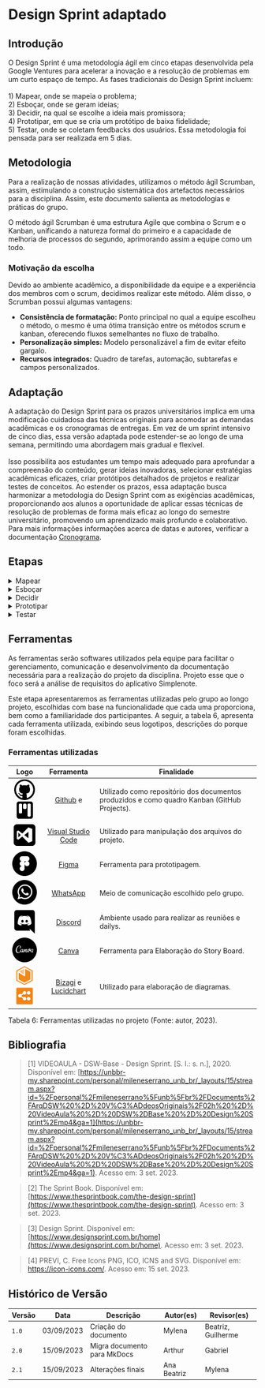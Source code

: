 # Design Sprint adaptado

## Introdução

O Design Sprint é uma metodologia ágil em cinco etapas desenvolvida pela Google Ventures para acelerar a inovação e a 
resolução de problemas em um curto espaço de tempo. As fases tradicionais do Design Sprint incluem:<br><br> 1) Mapear, onde 
se mapeia o problema;<br> 2) Esboçar, onde se geram ideias;<br> 3) Decidir, na qual se escolhe a ideia mais promissora; 
<br>4) Prototipar, em que se cria um protótipo de baixa fidelidade; <br> 5) Testar, onde se coletam feedbacks dos usuários. 
Essa metodologia foi pensada para ser realizada em 5 dias.

## Metodologia

Para a realização de nossas atividades, utilizamos o método ágil Scrumban, assim, estimulando a construção sistemática 
dos artefactos necessários para a disciplina. Assim, este documento salienta as metodologias e práticas do grupo. 

O método ágil Scrumban é uma estrutura Agile que combina o Scrum e o Kanban, unificando a natureza formal do primeiro e 
a capacidade de melhoria de processos do segundo, aprimorando assim a equipe como um todo.

### Motivação da escolha

Devido ao ambiente acadêmico, a disponibilidade da equipe e a experiência dos membros com o scrum, decidimos realizar este método. Além disso, o Scrumban possui algumas vantagens:

- **Consistência de formatação:** Ponto principal no qual a equipe escolheu o método, o mesmo é uma ótima transição entre os métodos scrum e kanban, oferecendo fluxos semelhantes no fluxo de trabalho.
- **Personalização simples:** Modelo personalizável a fim de evitar efeito gargalo.
- **Recursos integrados:** Quadro de tarefas, automação, subtarefas e campos personalizados.

## Adaptação

A adaptação do Design Sprint para os prazos universitários implica em uma modificação cuidadosa
das técnicas originais para acomodar as demandas acadêmicas e os cronogramas de entregas. Em vez 
de um sprint intensivo de cinco dias, essa versão adaptada pode estender-se ao longo de uma 
semana, permitindo uma abordagem mais gradual e flexível. <br>
<br> Isso possibilita aos estudantes um tempo mais adequado para aprofundar a compreensão do 
conteúdo, gerar ideias inovadoras, selecionar estratégias acadêmicas eficazes, criar protótipos 
detalhados de projetos e realizar testes de conceitos. Ao estender os prazos, essa adaptação 
busca harmonizar a metodologia do Design Sprint com as exigências acadêmicas, proporcionando aos 
alunos a oportunidade de aplicar essas técnicas de resolução de problemas de forma mais eficaz ao 
longo do semestre universitário, promovendo um aprendizado mais profundo e colaborativo.
Para mais informações informações acerca de datas e autores, verificar a documentação [Cronograma](../../cronograma.md). 


## Etapas


<details>
  <summary>Mapear</summary>
  <table>
    <thead>
      <tr>
        <td>Duração</td>
        <td>6 dias</td>
      <tr/>
      <tr>
        <td>Data</td>
        <td>06/09/2023 à 10/09/2023</td>
      </tr>
      <tr>
        <td>Ferramentas Utilizadas</td>
        <td>Discord, VS Code, Lucidchart, Canva</td>
      </tr>
      <tr>
        <td>Objetivo</td>
        <td>Elicitar requisitos</td>
      </tr>
      <tr>
        <td>Técnicas</td>
        <td><a href="https://unbarqdsw2023-2.github.io/2023.2_G1_ProjetoAmazon/Entregas/Um/5W2H.html">5W2H:</a> Mylena <br><a href="https://unbarqdsw2023-2.github.io/2023.2_G1_ProjetoAmazon/Entregas/Um/RichPicture.html">Rich Picture:</a>  Todos<br> <a href="https://unbarqdsw2023-2.github.io/2023.2_G1_ProjetoAmazon/Entregas/Um/MapaMental.html">Mapa mental:</a> Beatriz<br><a href="https://unbarqdsw2023-2.github.io/2023.2_G1_ProjetoAmazon/Entregas/Um/Brainstorm.html">Brainstorm:</a>  Guilherme, Arthur, Augusto, Samuel<br><a href="https://unbarqdsw2023-2.github.io/2023.2_G1_ProjetoAmazon/Entregas/Um/Entrevista.html">Entrevista:</a>  Kauã<br><a href="https://unbarqdsw2023-2.github.io/2023.2_G1_ProjetoAmazon/Entregas/Um/StoryBoard.html">Storyboard:</a>  Ana, Samuel, Beatriz, Augusto, Arthur </td>
      </tr>
    </thead>
  </table>
  <p>Tabela 1: Dados da fase Mapear (Fonte: Autores, 2023).</p>
</details>


<details>
  <summary>Esboçar</summary>
  <table>
    <thead>
     <tr>
        <td>Duração</td>
        <td>4 dias</td>
      <tr/>
      <tr>
        <td>Data</td>
        <td>10/09/2023 à 14/09/2023</td>
      </tr>
      <tr>
        <td>Ferramentas Utilizadas</td>
        <td>Bizagi, VS Code</td>
      </tr>
       <tr>
        <td>Objetivo</td>
        <td>Modelagem dos requisitos</td>
       <tr/>
       <tr>
        <td>Técnicas</td>
        <td><a href="https://unbarqdsw2023-2.github.io/2023.2_G1_ProjetoAmazon/Entregas/Um/Backlog.html">Backlog:</a> Arthur <br><a href="https://unbarqdsw2023-2.github.io/2023.2_G1_ProjetoAmazon/Entregas/Um/Lexicos.html">Léxicos:</a> Kauã e Beatriz<br><a href="https://unbarqdsw2023-2.github.io/2023.2_G1_ProjetoAmazon/Entregas/Um/BPMN.html">BPMN:</a>  Bruno, Gabriel e Samuel</td>
      <tr/>       
  </table>
  <p>Tabela 2: Dados da fase Esboçar (Fonte: Autores, 2023).</p>
</details>

<details>
  <summary>Decidir</summary>
  <table>
    <thead>
     <tr>
        <td>Duração</td>
        <td>1 dia</td>
      <tr/>
      <tr>
        <td>Data</td>
        <td>12/09/2023 à 13/09/2023</td>
      </tr>
      <tr>
        <td>Ferramentas Utilizadas</td>
        <td>VS Code</td>
       <tr>
        <td>Objetivo</td>
        <td>Priorizar os requisitos elicitados</td>
      <tr/>
       <tr>
        <td>Técnicas</td>
        <td><a href="https://unbarqdsw2023-2.github.io/2023.2_G1_ProjetoAmazon/Entregas/Um/TLS.html">Three Level Scale:</a> Kauã</td>
      <tr/>       
  </table>
  <p>Tabela 3: Dados da fase Decidir (Fonte: Autores, 2023).</p>
</details>

<details>
  <summary>Prototipar</summary>
  <table>
    <thead>
     <tr>
        <td>Duração</td>
        <td>3 dias</td>
      <tr/>
      <tr>
        <td>Data</td>
        <td>12/09/2023 à 14/09/2023</td>
      </tr>
      <tr>
        <td>Ferramentas Utilizadas</td>
        <td>Figma, VS Code</td>
       <tr>
        <td>Objetivo</td>
        <td>Elaborar um protótipo de acordo com os passos anterioes</td>
      <tr/>
       <tr>
        <td>Técnicas</td>
        <td><a href="https://unbarqdsw2023-2.github.io/2023.2_G1_ProjetoAmazon/Entregas/Um/Prototipo.html">Protótipo de baixa fidelidade:</a> Ana Beatriz e Mylena</td>
      <tr/>       
  </table>
  <p>Tabela 4: Dados da fase Prototipar (Fonte: Autores, 2023).</p>
</details>

<details>
  <summary>Testar</summary>
  <table>
    <thead>
     <tr>
        <td>Duração</td>
        <td>1 dias</td>
      <tr/>
      <tr>
        <td>Data</td>
        <td>15/09/2023 à 15/09/2023</td>
      </tr>
      <tr>
        <td>Ferramentas Utilizadas</td>
        <td>-</td>
       <tr>
        <td>Objetivo</td>
        <td>Validar as fases anteriores</td>
      <tr/>
       <tr>
        <td>Técnicas</td>
        <td><a href="">:</a> Arthur</td>
      <tr/>       
  </table>
  <p>Tabela 5: Dados da fase Testar (Fonte: Autores, 2023).</p>
</details>

## Ferramentas


As ferramentas serão softwares utilizados pela equipe para facilitar o gerenciamento, comunicação e desenvolvimento da documentação necessária para a realização do projeto da disciplina. Projeto esse que o foco será a análise de requisitos do aplicativo Simplenote.

Este etapa apresentaremos as ferramentas utilizadas pelo grupo ao longo projeto, escolhidas com base na funcionalidade que cada uma proporciona, bem como a familiaridade dos participantes. A seguir, 
a tabela 6, apresenta cada ferramenta utilizada, exibindo seus logotipos, descrições do porque foram escolhidas. 


### Ferramentas utilizadas

|                               Logo                               |                     Ferramenta                      | Finalidade                                                                         |
| :--------------------------------------------------------------: | :-------------------------------------------------: | ---------------------------------------------------------------------------------- |
|  <img src="assets/ferramentas/github_logo.png" width="42px" /> <img src="assets/ferramentas/kanban.png" width="35px" />   |  [Github](https://github.com) e             | Utilizado como repositório dos documentos produzidos e como quadro Kanban (GitHub Projects). |
|  <img src="assets/ferramentas/vscode_logo.png" width="50px" />  | [Visual Studio Code](https://code.visualstudio.com) | Utilizado para manipulação dos arquivos do projeto.                                |
|  <img src="assets/ferramentas/figma_logo.png" width="50px" />   |           [Figma](https://www.figma.com)            | Ferramenta para prototipagem.                                                       |
| <img src="assets/ferramentas/whatsapp_logo.png" width="50px" /> |        [WhatsApp](https://www.whatsapp.com/)        | Meio de comunicação escolhido pelo grupo.                                           |
| <img src="assets/ferramentas/discord_icon.png" width="50px" />  |           [Discord](https://discord.com/)           | Ambiente usado para realizar as reuniões e dailys.                                       |
|  <img src="assets/ferramentas/canva_logo.png" width="50px" />   |           [Canva](https://www.canva.com)            | Ferramenta para Elaboração do Story Board.                                          |
|  <img src="assets/ferramentas/bizagi_logo.png" width="38px" /> <img src="assets/ferramentas/lucidchart.png" width="38px" />  |            [Bizagi](https://bizagi.com) e   [Lucidchart](https://lucidchart.com)           | Utilizado para elaboração de diagramas.                                            |

<div>
<p>Tabela 6: Ferramentas utilizadas no projeto (Fonte: autor, 2023). </p>
</div>


## Bibliografia

> [1] VIDEOAULA - DSW-Base - Design Sprint. [S. l.: s. n.], 2020. Disponível em: [https://unbbr-my.sharepoint.com/personal/mileneserrano_unb_br/_layouts/15/stream.aspx?id=%2Fpersonal%2Fmileneserrano%5Funb%5Fbr%2FDocuments%2FArqDSW%20%2D%20V%C3%ADdeosOriginais%2F02h%20%2D%20VideoAula%20%2D%20DSW%2DBase%20%2D%20Design%20Sprint%2Emp4&ga=1](https://unbbr-my.sharepoint.com/personal/mileneserrano_unb_br/_layouts/15/stream.aspx?id=%2Fpersonal%2Fmileneserrano%5Funb%5Fbr%2FDocuments%2FArqDSW%20%2D%20V%C3%ADdeosOriginais%2F02h%20%2D%20VideoAula%20%2D%20DSW%2DBase%20%2D%20Design%20Sprint%2Emp4&ga=1). Acesso em: 3 set. 2023.

> [2] The Sprint Book. Disponível em: [https://www.thesprintbook.com/the-design-sprint](https://www.thesprintbook.com/the-design-sprint). Acesso em: 3 set. 2023.

> [3] Design Sprint. Disponível em: [https://www.designsprint.com.br/home](https://www.designsprint.com.br/home). Acesso em: 3 set. 2023.

> [4] PREVI, C. Free Icons PNG, ICO, ICNS and SVG. Disponível em: <https://icon-icons.com/>. Acesso em: 15 set. 2023.


## Histórico de Versão

| Versão | Data       | Descrição                   | Autor(es)   | Revisor(es)        |
| ------ | ---------- | --------------------------- | ----------- | ------------------ |
| `1.0`  | 03/09/2023 | Criação do documento        | Mylena      | Beatriz, Guilherme |
| `2.0`  | 15/09/2023 | Migra documento para MkDocs | Arthur      | Gabriel            |
| `2.1`  | 15/09/2023 | Alterações finais           | Ana Beatriz | Mylena             |
